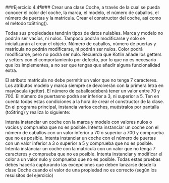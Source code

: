 ###Ejercicio 4.4¶###
Crear una clase Coche, a través de la cual se pueda conocer el color del coche, la marca, el modelo, el número de caballos, el número de puertas y la matrícula. Crear el constructor del coche, así como el método toString().

Todas sus propiedades tendrán tipos de datos nulables.
Marca y modelo no podrán ser vacíos, ni nulos. Tampoco podrán modificarse y solo se inicializarán al crear el objeto.
Número de caballos, número de puertas y matrícula no podrán modificarse, ni podrán ser nulos.
Color podrá modificarse, pero no podrá ser nulo.
Recuerda que Kotlin añade los getters y setters con el comportamiento por defecto, por lo que no es necesario que los implementes, a no ser que tengas que añadir alguna funcionalidad extra.

El atributo matricula no debe permitir un valor que no tenga 7 caracteres.
Los atributos modelo y marca siempre se devolverán con la primera letra en mayúscula (getter).
El número de caballosdeberá tener un valor entre 70 y 700.
El número de puertasno podrá ser inferior a 3, ni superior a 5.
Ten en cuenta todas estas condiciones a la hora de crear el constructor de la clase.
En el programa principal, instancia varios coches, muéstralos por pantalla (toString) y realiza lo siguiente:

Intenta instanciar un coche con la marca y modelo con valores nulos o vacíos y comprueba que no es posible.
Intenta instanciar un coche con el número de caballos con un valor inferior a 70 o superior a 700 y comprueba que no es posible.
Intenta instanciar un coche con el número de puertas con un valor inferior a 3 o superior a 5 y comprueba que no es posible.
Intenta instanciar un coche con la matrícula con un valor que no tenga 7 caracteres y comprueba que no es posible.
Intenta instanciar y modificar el color a un valor nulo y comprueba que no es posible.
Todas estas pruebas debes hacerla capturando las excepciones que deben lanzarse desde la clase Coche cuando el valor de una propiedad no es correcto (según los resuisitos del ejercicio)
